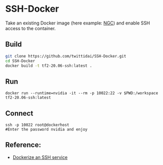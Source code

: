 # SSH-Docker

Take an existing Docker image (here example: [NGC](https://ngc.nvidia.com)) and enable SSH access to the container.

## Build
```bash
git clone https://github.com/twittidai/SSH-Docker.git
cd SSH-Docker
docker build -t tf2-20.06-ssh:latest .
```

## Run
```
docker run --runtime=nvidia -it --rm -p 10022:22 -v $PWD:/workspace tf2-20.06-ssh:latest
```

## Connect
```
ssh -p 10022 root@dockerhost 
#Enter the password nvidia and enjoy
```

## Reference: 
- [Dockerize an SSH service](https://docs.docker.com/engine/examples/running_ssh_service/)
